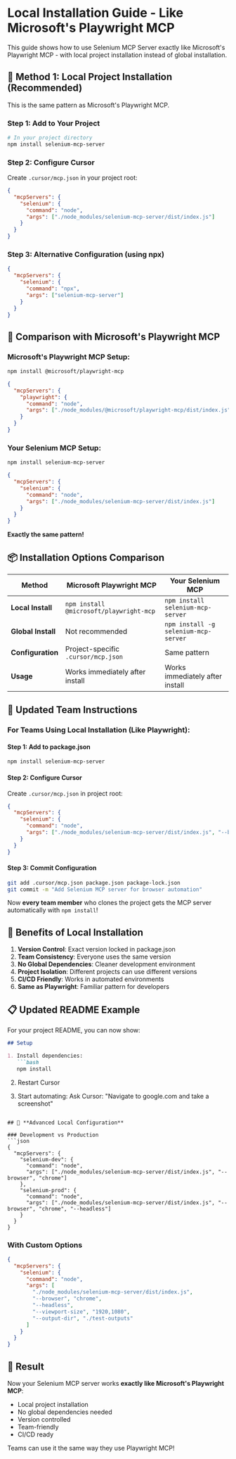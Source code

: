 # Local Installation Guide - Like Microsoft's Playwright MCP

This guide shows how to use Selenium MCP Server exactly like Microsoft's Playwright MCP - with local project installation instead of global installation.

## 🎯 **Method 1: Local Project Installation (Recommended)**

This is the same pattern as Microsoft's Playwright MCP.

### Step 1: Add to Your Project

```bash
# In your project directory
npm install selenium-mcp-server
```

### Step 2: Configure Cursor

Create `.cursor/mcp.json` in your project root:

```json
{
  "mcpServers": {
    "selenium": {
      "command": "node",
      "args": ["./node_modules/selenium-mcp-server/dist/index.js"]
    }
  }
}
```

### Step 3: Alternative Configuration (using npx)

```json
{
  "mcpServers": {
    "selenium": {
      "command": "npx",
      "args": ["selenium-mcp-server"]
    }
  }
}
```

## 🔄 **Comparison with Microsoft's Playwright MCP**

### Microsoft's Playwright MCP Setup:
```bash
npm install @microsoft/playwright-mcp
```

```json
{
  "mcpServers": {
    "playwright": {
      "command": "node",
      "args": ["./node_modules/@microsoft/playwright-mcp/dist/index.js"]
    }
  }
}
```

### Your Selenium MCP Setup:
```bash
npm install selenium-mcp-server
```

```json
{
  "mcpServers": {
    "selenium": {
      "command": "node",
      "args": ["./node_modules/selenium-mcp-server/dist/index.js"]
    }
  }
}
```

**Exactly the same pattern!**

## 📦 **Installation Options Comparison**

| Method | Microsoft Playwright MCP | Your Selenium MCP |
|--------|--------------------------|-------------------|
| **Local Install** | `npm install @microsoft/playwright-mcp` | `npm install selenium-mcp-server` |
| **Global Install** | Not recommended | `npm install -g selenium-mcp-server` |
| **Configuration** | Project-specific `.cursor/mcp.json` | Same pattern |
| **Usage** | Works immediately after install | Works immediately after install |

## 🚀 **Updated Team Instructions**

### For Teams Using Local Installation (Like Playwright):

#### Step 1: Add to package.json
```bash
npm install selenium-mcp-server
```

#### Step 2: Configure Cursor
Create `.cursor/mcp.json` in project root:
```json
{
  "mcpServers": {
    "selenium": {
      "command": "node",
      "args": ["./node_modules/selenium-mcp-server/dist/index.js", "--browser", "chrome", "--headless"]
    }
  }
}
```

#### Step 3: Commit Configuration
```bash
git add .cursor/mcp.json package.json package-lock.json
git commit -m "Add Selenium MCP server for browser automation"
```

Now **every team member** who clones the project gets the MCP server automatically with `npm install`!

## 🎯 **Benefits of Local Installation**

1. **Version Control**: Exact version locked in package.json
2. **Team Consistency**: Everyone uses the same version
3. **No Global Dependencies**: Cleaner development environment
4. **Project Isolation**: Different projects can use different versions
5. **CI/CD Friendly**: Works in automated environments
6. **Same as Playwright**: Familiar pattern for developers

## 📋 **Updated README Example**

For your project README, you can now show:

```markdown
## Setup

1. Install dependencies:
   ```bash
   npm install
   ```

2. Restart Cursor

3. Start automating:
   Ask Cursor: "Navigate to google.com and take a screenshot"
```

## 🔧 **Advanced Local Configuration**

### Development vs Production
```json
{
  "mcpServers": {
    "selenium-dev": {
      "command": "node",
      "args": ["./node_modules/selenium-mcp-server/dist/index.js", "--browser", "chrome"]
    },
    "selenium-prod": {
      "command": "node",
      "args": ["./node_modules/selenium-mcp-server/dist/index.js", "--browser", "chrome", "--headless"]
    }
  }
}
```

### With Custom Options
```json
{
  "mcpServers": {
    "selenium": {
      "command": "node",
      "args": [
        "./node_modules/selenium-mcp-server/dist/index.js",
        "--browser", "chrome",
        "--headless",
        "--viewport-size", "1920,1080",
        "--output-dir", "./test-outputs"
      ]
    }
  }
}
```

## 🎉 **Result**

Now your Selenium MCP server works **exactly like Microsoft's Playwright MCP**:
- Local project installation
- No global dependencies needed
- Version controlled
- Team-friendly
- CI/CD ready

Teams can use it the same way they use Playwright MCP!

